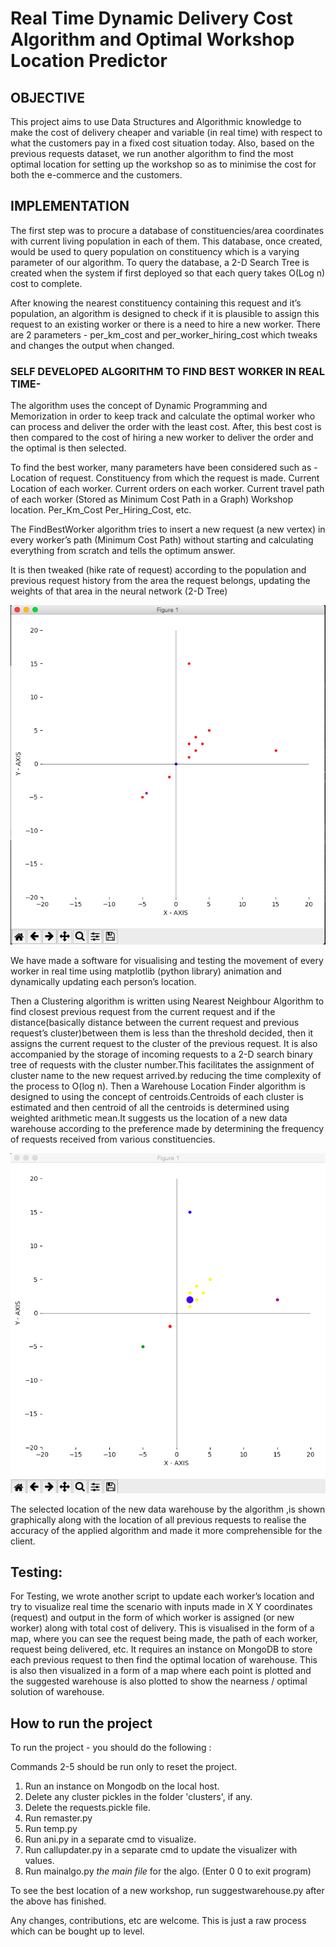 # Real Time Dynamic Delivery Cost Algorithm and Optimal Workshop Location Predictor



## OBJECTIVE

This project aims to use Data Structures and Algorithmic knowledge to make the cost of delivery cheaper and variable (in real time) with respect to what the customers pay in a fixed cost situation today. Also, based on the previous requests dataset, we run another algorithm to find the most optimal location for setting up the workshop so as to minimise the cost for both the e-commerce and the customers.

## IMPLEMENTATION

The first step was to procure a database of constituencies/area coordinates with current living population in each of them. This database, once created, would be used to query population on constituency which is a varying parameter of our algorithm. To query the database, a 2-D Search Tree is created when the system if first deployed so that each query takes O(Log n) cost to complete.

After knowing the nearest constituency containing this request and it’s population, an algorithm is designed to check if it is plausible to assign this request to an existing worker or there is a need to hire a new worker. There are 2 parameters - per_km_cost and per_worker_hiring_cost which tweaks and changes the output when changed. 

### SELF DEVELOPED ALGORITHM TO FIND BEST WORKER IN REAL TIME- 

The algorithm uses the concept of Dynamic Programming and Memorization in order to keep track and calculate the optimal worker who can process and deliver the order with the least cost. After, this best cost is then compared to the cost of hiring a new worker to deliver the order and the optimal is then selected.

To find the best worker, many parameters have been considered such as - 
Location of request.
Constituency from which the request is made.
Current Location of each worker.
Current orders on each worker.
Current travel path of each worker (Stored as Minimum Cost Path in a Graph)
Workshop location.
Per_Km_Cost
Per_Hiring_Cost, etc.

The FindBestWorker algorithm tries to insert a new request (a new vertex) in every worker’s path (Minimum Cost Path) without starting and calculating everything from scratch and tells the optimum answer.

It is then tweaked (hike rate of request) according to the population and previous request history from the area the request belongs, updating the weights of that area in the neural network (2-D Tree)

![image1](image1.png)


We have made a software for visualising and testing the movement of every worker in real time using matplotlib (python library) animation and dynamically updating each person’s location.

Then a Clustering algorithm  is written using Nearest Neighbour Algorithm to find closest previous request from the current request and if the distance(basically distance between the current request and previous request’s cluster)between them is less than the threshold decided, then it assigns the current request to the cluster of the previous request.
It is also accompanied by the storage of incoming requests to a 2-D search binary tree of requests with the cluster number.This facilitates the assignment of cluster name to the new request arrived.by reducing the time complexity of the process to O(log n).
Then a Warehouse Location Finder algorithm is designed to using the concept of centroids.Centroids of each cluster is estimated and then centroid of all the centroids is determined using weighted arithmetic mean.It suggests us the location of a new data warehouse according to the preference made by determining the frequency of requests received from various constituencies.

![image2](image2.png)

The selected location of the new data warehouse by the algorithm ,is shown graphically along with the location of all previous requests to realise the accuracy of the applied algorithm and made it more comprehensible for the client.

## Testing:

For Testing, we wrote another script to update each worker’s location and try to visualize real time the scenario with inputs made in X Y coordinates (request) and output in the form of which worker is assigned (or new worker) along with total cost of delivery. This is visualised in the form of a map, where you can see the request being made, the path of each worker, request being delivered, etc. It requires an instance on MongoDB to store each previous request to then find the optimal location of warehouse. This is also then visualized in a form of a map where each point is plotted and the suggested warehouse is also plotted to show the nearness / optimal solution of warehouse.


## How to run the project

To run the project - you should do the following :

Commands 2-5 should be run only to reset the project.

1. Run an instance on Mongodb on the local host.
2. Delete any cluster pickles in the folder 'clusters', if any.
3. Delete the requests.pickle file.
4. Run remaster.py
5. Run temp.py
6. Run ani.py in a separate cmd to visualize.
7. Run callupdater.py in a separate cmd to update the visualizer with values.
8. Run mainalgo.py _the main file_ for the algo. (Enter 0 0 to exit program)

To see the best location of a new workshop, run suggestwarehouse.py after the above has finished.

Any changes, contributions, etc are welcome. This is just a raw process which can be bought up to level.

